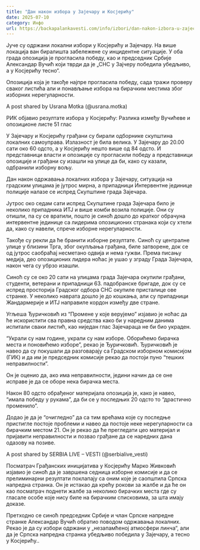 ```yaml
---
title: "Дан након избора у Зајечару и Косјерићу"
date: 2025-07-10
category: Инфо
url: https://backapalankavesti.com/info/izbori/dan-nakon-izbora-u-zajecaru-i-kosjericu/
---
```


Јуче су одржани локални избори у Косјерићу и Зајечару. На више локација ван биралишта забележене су инцидентне ситуације. У оба града опозиција је прогласила победу, као и председник Србије Александар Вучић који тврди да је „СНС у Зајчеру победила убедљиво, а у Косјерићу тесно“.

Опозиција која је такође најпре прогласила победу, сада тражи проверу сваког листића али и понављање избора на бирачким местима због изборних нерегуларности.

A post shared by Usrana Motka (@usrana.motka)

РИК објавио резултате избора у Косјерићу: Разлика између Вучићеве и опозиционе листе 51 глас

У Зајечару и Косјерићу грађани су бирали одборнике скупштина локалних самоуправа. Излазност је била велика. У Зајечару до 20.00 сати око 60 одсто, а у Косјерићу нешто више од 84 одсто. И представници власти и опозиције су прогласили победу а представници опозиције и грађани су изашли на улице да би, како су казали, одбранили изборну вољу.

Дан након одржавања локалних избора у Зајечару, ситуација на градским улицама је јутрос мирна, а припадници Интервентне јединице полиције налазе се испред Скупштине града Зајечара.

Јутрос око седам сати испред Скупштине града Зајечара било је неколико припадника ИТЈ и више комби возила полиције. Они су отишли, па су се вратили, пошто је синоћ дошло до кратког обрачуна интервентне јединице са лидерима опозиционих странака који су хтели да, како су навели, спрече изборне нерегуларности.

Такође су рекли да ће бранити изборне резултате. Синоћ су централне улице у близини Трга, због окупљања грађана, биле затворене, док се од јутрос саобраћај несметано одвија и нема гужви. Према писању медија, део опозиционих лидера ноћас је ушао у зграду Града Зајечара, након чега су убрзо изашли.

Синоћ су се око 20 сати на улицама града Зајечара окупили грађани, студенти, ветерани и припадници 63. падобранске бригаде, док су се испред просторија Градског одбора СНС окупиле присталице ове странке. У неколико наврата дошло је до кошкања, али су припадници Жандармерије и ИТЈ направиле кордон између две стране.

Угљеша Ђуричковић из “Промене у које верујемо” изјавио је ноћас да ће искористити сва правна средства како би у наредним данима испитали сваки листић, као ниједан глас Зајечараца не би био украден.

“Украли су нам године, украли су нам изборе. Оборићемо бирачка места и поновићемо изборе”, рекао је Ђуричковић. Ђуричковић је навео да су покушали да разговарају са Градском изборном комисијом (ГИК) и да им је председник комисије рекао да постоји пуно “тешких неправилности”.

Он је оценио да, ако има неправилности, једини начин да се оне исправе је да се оборе нека бирачка места.

Након 80 одсто обрађеног материјала опозиција је, како је навео, “имала победу у рукама”, да би се у последњих 20 одсто то “драстично променило”.

Додао је да је “очигледно” да са тим врећама које су последње пристигле постоје проблеми и навео да постоје неке нерегуларности са бирачким местом 21. Он је рекао да ће прегледати цео материјал и пријавити неправилности и позвао грађане да се наредних дана одазову на позиве.

A post shared by SERBIA LIVE – VESTI (@serbialive_vesti)

Посматрач Грађанских иницијатива у Косјерићу Марко Живковић изјавио је синоћ да је завршена седница изборне комисије и да се прелиминарни резултати поклапају са оним које је саопштила Српска напредна странка. Он је истакао да крећу рокови за жалбе и да ће он као посматрач поднети жалбе за неколико бирачких места где су гласале особе које нису биле на бирачким списковима, за шта имају доказе.

Претходно се синоћ председник Србије и члан Српске напредне странке Александар Вучић обратио поводом одржавања локалних. Рекао је да су избори одржани у „незапамћеној атмосфери линча“, али да је Српска напредна странка убедљиво победила у Зајечару, а тесно у Косјерићу..
